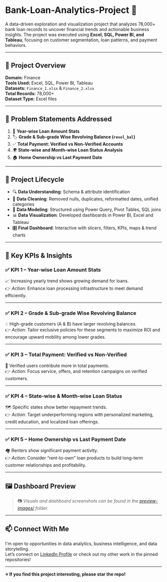# Bank-Loan-Analytics-Project 🏦

A data-driven exploration and visualization project that analyzes 78,000+ bank loan records to uncover financial trends and actionable business insights. The project was executed using **Excel, SQL, Power BI, and Tableau**, focusing on customer segmentation, loan patterns, and payment behaviors.

---

## 📁 Project Overview

**Domain:** Finance  
**Tools Used:** Excel, SQL, Power BI, Tableau  
**Datasets:** `Finance_1.xlsx` & `Finance_2.xlsx`  
**Total Records:** 78,000+  
**Dataset Type:** Excel files

---

## 🎯 Problem Statements Addressed

1. 📅 **Year-wise Loan Amount Stats**  
2. 🏷️ **Grade & Sub-grade Wise Revolving Balance (`revol_bal`)**  
3. ✅ **Total Payment: Verified vs Non-Verified Accounts**  
4. 🌍 **State-wise and Month-wise Loan Status Analysis**  
5. 🏠 **Home Ownership vs Last Payment Date**  

---

## 🧩 Project Lifecycle

- 🔍 **Data Understanding**: Schema & attribute identification  
- 🧼 **Data Cleaning**: Removed nulls, duplicates, reformatted dates, unified categories  
- 🧱 **Data Modeling**: Structured using Power Query, Pivot Tables, SQL joins  
- 📊 **Data Visualization**: Developed dashboards in Power BI, Excel and Tableau  
- 🎛️ **Final Dashboard**: Interactive with slicers, filters, KPIs, maps & trend charts  

---

## 📌 Key KPIs & Insights

### ✅ KPI 1 – **Year-wise Loan Amount Stats**
📈 Increasing yearly trend shows growing demand for loans.  
👉 *Action*: Enhance loan processing infrastructure to meet demand efficiently.

---

### ✅ KPI 2 – **Grade & Sub-grade Wise Revolving Balance**
💡 High-grade customers (A & B) have larger revolving balances.  
👉 *Action*: Tailor exclusive policies for these segments to maximize ROI and encourage upward mobility among lower grades.

---

### ✅ KPI 3 – **Total Payment: Verified vs Non-Verified**
🔐 Verified users contribute more in total payments.  
👉 *Action*: Focus service, offers, and retention campaigns on verified customers.

---

### ✅ KPI 4 – **State-wise & Month-wise Loan Status**
🗺️ Specific states show better repayment trends.  
👉 *Action*: Target underperforming regions with personalized marketing, credit education, and localized loan offerings.

---

### ✅ KPI 5 – **Home Ownership vs Last Payment Date**
🏘️ Renters show significant payment activity.  
👉 *Action*: Consider “rent-to-own” loan products to build long-term customer relationships and profitability.

---

## 🖼️ Dashboard Preview

> 📷 *Visuals and dashboard screenshots can be found in the [preview-images/](preview-images/) folder.*

---

## 📫 Connect With Me

I'm open to opportunities in data analytics, business intelligence, and data storytelling.  
Let’s connect on [LinkedIn Profile](https://www.linkedin.com/in/harshal-pednekar-b59ba132b) or check out my other work in the pinned repositories!

---

**⭐ If you find this project interesting, please star the repo!**

